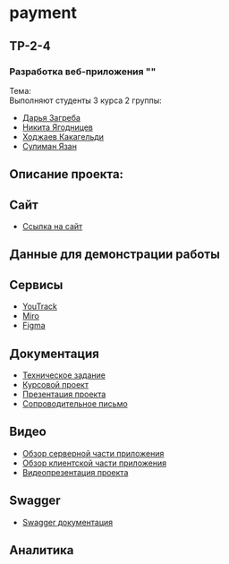 # payment
## TP-2-4
### Разработка веб-приложения ""
Тема:  
Выполняют студенты 3 курса 2 группы:
*   [Дарья Загреба](https://github.com/Daasshh)
*   [Никита Ягодницев](https://github.com/Happyer29)
*   [Ходжаев Какагельди](https://github.com/Kh0jaev)
*   [Сулиман Язан](https://github.com/Yazan99x)
  
## Описание проекта:
## Сайт
* [Ссылка на сайт]()

## Данные для демонстрации работы




## Сервисы
* [YouTrack](https://zagreba.youtrack.cloud/agiles/141-3/current)
* [Miro]()
* [Figma](https://www.figma.com/file/zp31hjrZl4w8JclFGv1YxQ/%D0%A1%D0%B8%D1%81%D1%82%D0%B5%D0%BC%D0%B0-%D0%BE%D0%BF%D0%BB%D0%B0%D1%82%D0%B0?type=design&node-id=0%3A1&mode=design&t=c7nK09RQfPP6BVQf-1)
  
## Документация
* [Техническое задание]()
* [Курсовой проект]()
* [Презентация проекта]()
* [Сопроводительное письмо](https://github.com/Happyer29/payment/blob/master/documentation/%D0%A1%D0%BE%D0%BF%D1%80%D0%BE%D0%B2%D0%BE%D0%B4%D0%B8%D1%82%D0%B5%D0%BB%D1%8C%D0%BD%D0%BE%D0%B5%20%D0%BF%D0%B8%D1%81%D1%8C%D0%BC%D0%BE.pdf)

## Видео
* [Обзор серверной части приложения]()
* [Обзор клиентской части приложения]()
* [Видеопрезентация проекта]()

## Swagger
* [Swagger документация]()

## Аналитика

